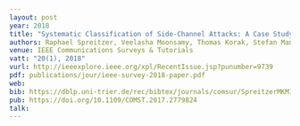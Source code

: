 ```yaml
---
layout: post
year: 2018
title: "Systematic Classification of Side-Channel Attacks: A Case Study for Mobile Devices"
authors: Raphael Spreitzer, Veelasha Moonsamy, Thomas Korak, Stefan Mangard
venue: IEEE Communications Surveys & Tutorials
vatt: "20(1), 2018"
vurl: http://ieeexplore.ieee.org/xpl/RecentIssue.jsp?punumber=9739
pdf: publications/jour/ieee-survey-2018-paper.pdf
web: 
bib: https://dblp.uni-trier.de/rec/bibtex/journals/comsur/SpreitzerMKM18
pub: https://doi.org/10.1109/COMST.2017.2779824
talk: 
---
```


